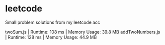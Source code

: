 # leetcode
Small problem solutions from my leetcode acc

twoSum.js	| Runtime: 108 ms | Memory Usage: 39.8 MB
addTwoNumbers.js | Runtime: 128 ms | Memory Usage: 44.9 MB

